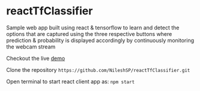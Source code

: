 # reactTfClassifier
Sample web app built using react & tensorflow to learn and detect the options that are captured using the three respective buttons where prediction & probability is displayed accordingly by continuously monitoring the webcam stream

Checkout the live [demo](https://nileshsp.github.io/reactTfClassifier)

Clone the repository `https://github.com/NileshSP/reactTfClassifier.git`

Open terminal to start react client app as:
 `npm start`
